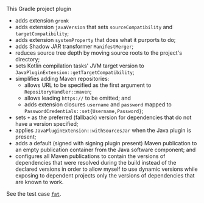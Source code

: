 This Gradle project plugin
- adds extension `gronk`
- adds extension `javaVersion` that sets `sourceCompatibility` and `targetCompatibility`;
- adds extension `systemProperty` that does what it purports to do;
- adds Shadow JAR transformer `ManifestMerger`;
- reduces source tree depth by moving source roots to the project's directory;
- sets Kotlin compilation tasks' JVM target version to `JavaPluginExtension::getTargetCompatibility`;
- simplifies adding Maven repositories:
  - allows URL to be specified as the first argument to `RepositoryHandler::maven`;
  - allows leading `https://` to be omitted; and
  - adds extension closures `username` and `password` mapped to `PasswordCredentials::set{Username,Password}`;
- sets `+` as the preferred (fallback) version for dependencies that do not have a version specified;
- applies `JavaPluginExtension::withSourcesJar` when the Java plugin is present;
- adds a default (signed with signing plugin present) Maven publication to an empty publication container from the Java software component; and
- configures all Maven publications to contain the versions of dependencies that were resolved during the build
instead of the declared versions in order to allow myself to use dynamic versions
while exposing to dependent projects only the versions of dependencies that are known to work.

See the test case [`fat`](test/cases/fat/build.gradle).
